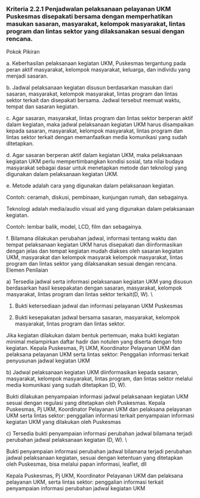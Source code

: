 
### Kriteria 2.2.1 Penjadwalan pelaksanaan pelayanan UKM Puskesmas disepakati bersama dengan memperhatikan masukan sasaran, masyarakat, kelompok masyarakat, lintas program dan lintas sektor yang dilaksanakan sesuai dengan rencana. 



Pokok Pikiran 

a. Keberhasilan pelaksanaan kegiatan UKM, Puskesmas tergantung pada peran aktif masyarakat, kelompok masyarakat, keluarga, dan individu yang menjadi sasaran. 

b. Jadwal pelaksanaan kegiatan disusun berdasarkan masukan dari sasaran, masyarakat, kelompok masyarakat, lintas program dan lintas sektor terkait dan disepakati bersama. Jadwal tersebut memuat waktu, tempat dan sasaran kegiatan. 

c. Agar sasaran, masyarakat, lintas program dan lintas sektor berperan aktif dalam kegiatan, maka jadwal pelaksanaan kegiatan UKM harus disampaikan kepada sasaran, masyarakat, kelompok masyarakat, lintas program dan lintas sektor terkait dengan memanfaatkan media komunikasi yang sudah ditetapkan. 

d. Agar sasaran berperan aktif dalam kegiatan UKM, maka pelaksanaan kegiatan UKM perlu mempertimbangkan kondisi sosial, tata nilai budaya masyarakat sebagai dasar untuk menetapkan metode dan teknologi yang digunakan dalam pelaksanaan kegiatan UKM. 

e. Metode adalah cara yang digunakan dalam pelaksanaan kegiatan. 

Contoh: ceramah, diskusi, pembinaan, kunjungan rumah, dan sebagainya. 

Teknologi adalah media/audio visual aid yang digunakan dalam pelaksanaan kegiatan. 

Contoh: lembar balik, model, LCD, film dan sebagainya. 




f. Bilamana dilakukan perubahan jadwal, informasi tentang waktu dan tempat pelaksanaan kegiatan UKM harus disepakati dan diinformasikan dengan jelas dan tempat kegiatan mudah diakses oleh sasaran kegiatan UKM, masyarakat dan kelompok masyarak kelompok masyarakat, lintas program dan lintas sektor yang dilaksanakan sesuai dengan rencana. 
Elemen Penilaian 




 a) Tersedia jadwal serta informasi pelaksanaan kegiatan UKM yang disusun berdasarkan hasil kesepakatan dengan sasaran, masyarakat, kelompok masyarakat, lintas program dan lintas sektor terkait(D, W).  \




1. Bukti ketersediaan jadwal dan informasi pelayanan UKM Puskesmas


2. Bukti kesepakatan jadwal bersama sasaran, masyarakat, kelompok masyarakat, lintas program dan lintas sektor. 

Jika kegiatan dilakukan dalam bentuk pertemuan, maka bukti kegiatan minimal melampirkan daftar hadir dan notulen yang diserta dengan foto kegiatan.
Kepala Puskesmas, Pj UKM, Koordinator Pelayanan UKM dan pelaksana pelayanan UKM serta lintas sektor: 
Penggalian informasi terkait penyusunan jadwal kegiatan UKM 




 b) Jadwal pelaksanaan kegiatan UKM diinformasikan kepada sasaran, masyarakat, kelompok masyarakat, lintas program, dan lintas sektor melalui media komunikasi yang sudah ditetapkan (D, W). 



Bukti dilakukan penyampaian informasi jadwal pelaksanaan kegiatan UKM sesuai dengan regulasi yang ditetapkan oleh Puskesmas. 
Kepala Puskesmas, Pj UKM, Koordinator Pelayanan UKM dan pelaksana pelayanan UKM serta lintas sektor: penggalian informasi terkait penyampaian informasi kegiatan UKM yang dilakukan oleh Puskesmas 




 c) Tersedia bukti penyampaian informasi perubahan jadwal bilamana terjadi perubahan jadwal pelaksanaan kegiatan (D, W).  \




Bukti penyampaian informasi perubahan jadwal bilamana terjadi perubahan jadwal pelaksanaan kegiatan, sesuai dengan ketentuan yang ditetapkan oleh Puskesmas, bisa melalui papan informasi, leaflet, dll 
 
Kepala Puskesmas, Pj UKM, Koordinator Pelayanan UKM dan pelaksana pelayanan UKM, serta lintas sektor: penggalian informasi terkait penyampaian informasi perubahan jadwal kegiatan UKM 





